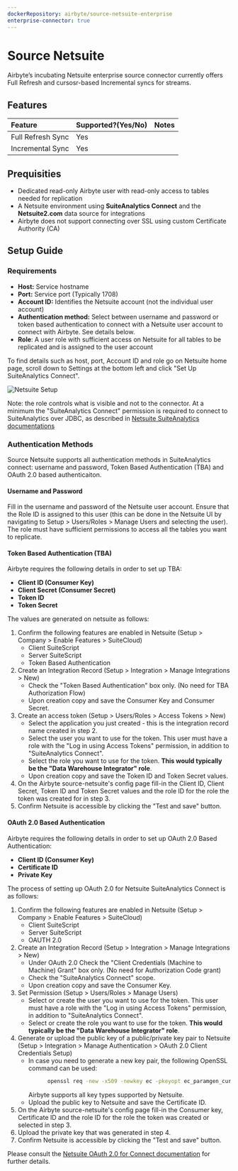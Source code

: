 ```yaml
---
dockerRepository: airbyte/source-netsuite-enterprise
enterprise-connector: true
---
```

# Source Netsuite

Airbyte’s incubating Netsuite enterprise source connector currently offers Full Refresh and cursosr-based Incremental syncs for streams.

## Features

| Feature           | Supported?\(Yes/No\) | Notes |
| :---------------- | :------------------- | :---- |
| Full Refresh Sync | Yes                  |       |
| Incremental Sync  | Yes                  |       |

## Prequisities

- Dedicated read-only Airbyte user with read-only access to tables needed for replication
- A Netsuite environment using **SuiteAnalytics Connect** and the **Netsuite2.com** data source for integrations
- Airbyte does not support connecting over SSL using custom Certificate Authority (CA)

## Setup Guide

### Requirements

- **Host:** Service hostname
- **Port:** Service port (Typically 1708)
- **Account ID:** Identifies the Netsuite account (not the individual user account)
- **Authentication method:** Select between username and password or token based authentication to connect with a Netsuite user account to connect with Airbyte. See details below.
- **Role**: A user role with sufficient access on Netsuite for all tables to be replicated and is assigned to the user account

To find details such as host, port, Account ID and role go on Netsuite home page, scroll down to Settings at the bottom left and click "Set Up SuiteAnalytics Connect".

![Netsuite Setup](/assets/docs/enterprise-connectors/netsuite-setup.png)

Note: the role controls what is visible and not to the connector. At a minimum the "SuiteAnalytics Connect" permission is required to connect to SuiteAnalytics over JDBC, as described in [Netsuite SuiteAnalytics documentations](https://docs.oracle.com/en/cloud/saas/netsuite/ns-online-help/section_4102771016.html#To-set-up-SuiteAnalytics-Connect-permissions-using-Manage-Roles%3A)

### Authentication Methods
Source Netsuite supports all authentication methods in SuiteAnalytics connect: username and password, Token Based Authentication (TBA) and OAuth 2.0 based authenticaiton.
#### Username and Password
Fill in the username and password of the Netsuite user account.
Ensure that the Role ID is assigned to this user (this can be done in the Netsuite UI by navigating to Setup > Users/Roles > Manage Users and selecting the user). The role must have sufficient permissions to access all the tables you want to replicate.

#### Token Based Authentication (TBA)
Airbyte requires the following details in order to set up TBA:
- **Client ID (Consumer Key)**
- **Client Secret (Consumer Secret)**
- **Token ID**
- **Token Secret**

The values are generated on netsuite as follows:
1. Confirm the following features are enabled in Netsuite (Setup > Company > Enable Features > SuiteCloud)
   - Client SuiteScript
   - Server SuiteScript
   - Token Based Authentication
2. Create an Integration Record (Setup > Integration > Manage Integrations > New)
   - Check the "Token Based Authentication" box only. (No need for TBA Authorization Flow)
   - Upon creation copy and save the Consumer Key and Consumer Secret.
3. Create an access token (Setup > Users/Roles > Access Tokens > New)
   - Select the application you just created - this is the integration record name created in step 2.
   - Select the user you want to use for the token. This user must have a role with the "Log in using Access Tokens" permission, in addition to "SuiteAnalytics Connect".
   - Select the role you want to use for the token. **This would typically be the "Data Warehouse Integrator" role**.
   - Upon creation copy and save the Token ID and Token Secret values.
4. On the Airbyte source-netsuite's config page fill-in the Client ID, Client Secret, Token ID and Token Secret values and the role ID for the role the token was created for in step 3.
5. Confirm Netsuite is accessible by clicking the "Test and save" button.

#### OAuth 2.0 Based Authentication
Airbyte requires the following details in order to set up OAuth 2.0 Based Authentication:
- **Client ID (Consumer Key)**
- **Certificate ID**
- **Private Key**

The process of setting up OAuth 2.0 for Netsuite SuiteAnalytics Connect is as follows:
1. Confirm the following features are enabled in Netsuite (Setup > Company > Enable Features > SuiteCloud)
    - Client SuiteScript
    - Server SuiteScript
    - OAUTH 2.0
2. Create an Integration Record (Setup > Integration > Manage Integrations > New)
    - Under OAuth 2.0 Check the "Client Credentials (Machine to Machine) Grant" box only. (No need for Authorization Code grant)
    - Check the "SuiteAnalytics Connect" scope.
    - Upon creation copy and save the Consumer Key.
3. Set Permission (Setup > Users/Roles > Manage Users)
    - Select or create the user you want to use for the token. This user must have a role with the "Log in using Access Tokens" permission, in addition to "SuiteAnalytics Connect".
    - Select or create the role you want to use for the token. **This would typically be the "Data Warehouse Integrator" role**.
4. Generate or upload the public key of a public/private key pair to Netsuite (Setup > Integration > Manage Authentication > OAuth 2.0 Client Credentials Setup)
    - In case you need to generate a new key pair, the following OpenSSL command can be used:
      ```bash
            openssl req -new -x509 -newkey ec -pkeyopt ec_paramgen_curve:prime256v1 -pkeyopt ec_param_enc:named_curve -nodes -days 365 -out public.pem -keyout private.pem
      ```
      Airbyte supports all key types supported by Netsuite.
    - Upload the public key to Netsuite and save the Certificate ID.
5. On the Airbyte source-netsuite's config page fill-in the Consumer key, Certificate ID and the role ID for the role the token was created or selected in step 3.
6. Upload the private key that was generated in step 4.
7. Confirm Netsuite is accessible by clicking the "Test and save" button.

Please consult the [Netsuite OAuth 2.0 for Connect documentation](https://docs.oracle.com/en/cloud/saas/netsuite/ns-online-help/article_0907012138.html) for further details.







